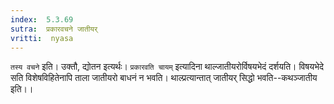 ```yaml
---
index:  5.3.69
sutra:  प्रकारवचने जातीयर्
vritti:  nyasa
---
```


`तस्य वचने` इति। उक्तौ, द्योतन इत्यर्थः। `प्रकारवति चायम्` इत्यादिना थाल्जातीयरोर्विषयभेदं दर्शयति। विषयभेदे सति विशेषविहितेनापि ताला जातीयरो बाधनं न भवति। थाल्प्रत्यान्तात् जातीयर् सिद्धो भवति--कथञ्जातीय इति।।

